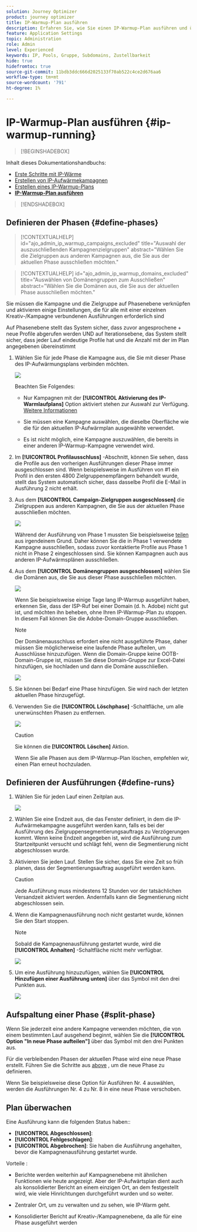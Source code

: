 ```yaml
---
solution: Journey Optimizer
product: journey optimizer
title: IP-Warmup-Plan ausführen
description: Erfahren Sie, wie Sie einen IP-Warmup-Plan ausführen und überwachen.
feature: Application Settings
topic: Administration
role: Admin
level: Experienced
keywords: IP, Pools, Gruppe, Subdomains, Zustellbarkeit
hide: true
hidefromtoc: true
source-git-commit: 11bdb3ddc666d2025133f70ab522c4ce2d676aa6
workflow-type: tm+mt
source-wordcount: '791'
ht-degree: 1%

---
```


# IP-Warmup-Plan ausführen {#ip-warmup-running}

>[!BEGINSHADEBOX]

Inhalt dieses Dokumentationshandbuchs:

* [Erste Schritte mit IP-Wärme](ip-warmup-gs.md)
* [Erstellen von IP-Aufwärmekampagnen](ip-warmup-campaign.md)
* [Erstellen eines IP-Warmup-Plans](ip-warmup-plan.md)
* **[IP-Warmup-Plan ausführen](ip-warmup-running.md)**

>[!ENDSHADEBOX]

## Definieren der Phasen {#define-phases}

>[!CONTEXTUALHELP]
>id="ajo_admin_ip_warmup_campaigns_excluded"
>title="Auswahl der auszuschließenden Kampagnenzielgruppen"
>abstract="Wählen Sie die Zielgruppen aus anderen Kampagnen aus, die Sie aus der aktuellen Phase ausschließen möchten."

>[!CONTEXTUALHELP]
>id="ajo_admin_ip_warmup_domains_excluded"
>title="Auswählen von Domänengruppen zum Ausschließen"
>abstract="Wählen Sie die Domänen aus, die Sie aus der aktuellen Phase ausschließen möchten."

Sie müssen die Kampagne und die Zielgruppe auf Phasenebene verknüpfen und aktivieren einige Einstellungen, die für alle mit einer einzelnen Kreativ-/Kampagne verbundenen Ausführungen erforderlich sind

Auf Phasenebene stellt das System sicher, dass zuvor angesprochene + neue Profile abgerufen werden UND auf Iterationsebene, das System stellt sicher, dass jeder Lauf eindeutige Profile hat und die Anzahl mit der im Plan angegebenen übereinstimmt

1. Wählen Sie für jede Phase die Kampagne aus, die Sie mit dieser Phase des IP-Aufwärmungsplans verbinden möchten.

   ![](assets/ip-warmup-plan-select-campaign.png)

   Beachten Sie Folgendes:

   * Nur Kampagnen mit der **[!UICONTROL Aktivierung des IP-Warmlaufplans]** Option aktiviert <!--and live?--> stehen zur Auswahl zur Verfügung. [Weitere Informationen](#create-ip-warmup-campaign)

   * Sie müssen eine Kampagne auswählen, die dieselbe Oberfläche wie die für den aktuellen IP-Aufwärmplan ausgewählte verwendet.

   * Es ist nicht möglich, eine Kampagne auszuwählen, die bereits in einer anderen IP-Warmup-Kampagne verwendet wird.

1. Im **[!UICONTROL Profilausschluss]** -Abschnitt, können Sie sehen, dass die Profile aus den vorherigen Ausführungen dieser Phase immer ausgeschlossen sind. Wenn beispielsweise im Ausführen von #1 ein Profil in den ersten 4800 Zielgruppenempfängern behandelt wurde, stellt das System automatisch sicher, dass dasselbe Profil die E-Mail in Ausführung 2 nicht erhält.

1. Aus dem **[!UICONTROL Campaign-Zielgruppen ausgeschlossen]** die Zielgruppen aus anderen <!--executed/live?-->Kampagnen, die Sie aus der aktuellen Phase ausschließen möchten.

   ![](assets/ip-warmup-plan-exclude-campaigns.png)

   Während der Ausführung von Phase 1 mussten Sie beispielsweise [teilen](#split-phase) aus irgendeinem Grund. Daher können Sie die in Phase 1 verwendete Kampagne ausschließen, sodass zuvor kontaktierte Profile aus Phase 1 nicht in Phase 2 eingeschlossen sind. Sie können Kampagnen auch aus anderen IP-Aufwärmsplänen ausschließen.

1. Aus dem **[!UICONTROL Domänengruppen ausgeschlossen]** wählen Sie die Domänen aus, die Sie aus dieser Phase ausschließen möchten.

   ![](assets/ip-warmup-plan-exclude-domains.png)

   Wenn Sie beispielsweise einige Tage lang IP-Warmup ausgeführt haben, erkennen Sie, dass der ISP-Ruf bei einer Domain (d. h. Adobe) nicht gut ist, und möchten ihn beheben, ohne Ihren IP-Warmup-Plan zu stoppen. In diesem Fall können Sie die Adobe-Domain-Gruppe ausschließen.

   >[!NOTE]
   >
   >Der Domänenausschluss erfordert eine nicht ausgeführte Phase, daher müssen Sie möglicherweise eine laufende Phase aufteilen, um Ausschlüsse hinzuzufügen. Wenn die Domain-Gruppe keine OOTB-Domain-Gruppe ist, müssen Sie diese Domain-Gruppe zur Excel-Datei hinzufügen, sie hochladen und dann die Domäne ausschließen.

   ![](assets/ip-warmup-plan-phase-1.png)

1. Sie können bei Bedarf eine Phase hinzufügen. Sie wird nach der letzten aktuellen Phase hinzugefügt.

1. Verwenden Sie die **[!UICONTROL Löschphase]** -Schaltfläche, um alle unerwünschten Phasen zu entfernen.

   ![](assets/ip-warmup-plan-add-delete-phases.png)

   >[!CAUTION]
   >
   >Sie können die **[!UICONTROL Löschen]** Aktion.
   >
   >Wenn Sie alle Phasen aus dem IP-Warmup-Plan löschen, empfehlen wir, einen Plan erneut hochzuladen.

## Definieren der Ausführungen {#define-runs}

1. Wählen Sie für jeden Lauf einen Zeitplan aus. <!--which is actually a window of opportunity. meaning? how many hours? shall we specify that to clarify?-->

   ![](assets/ip-warmup-plan-send-time.png)

1. Wählen Sie eine Endzeit aus, die das Fenster definiert, in dem die IP-Aufwärmekampagne ausgeführt werden kann, falls es bei der Ausführung des Zielgruppensegmentierungsauftrags zu Verzögerungen kommt. Wenn keine Endzeit angegeben ist, wird die Ausführung zum Startzeitpunkt versucht und schlägt fehl, wenn die Segmentierung nicht abgeschlossen wurde.

1. Aktivieren Sie jeden Lauf. Stellen Sie sicher, dass Sie eine Zeit so früh planen, dass der Segmentierungsauftrag ausgeführt werden kann. <!--explain how you can evaluate a proper time-->

   >[!CAUTION]
   >
   >Jede Ausführung muss mindestens 12 Stunden vor der tatsächlichen Versandzeit aktiviert werden. Andernfalls kann die Segmentierung nicht abgeschlossen sein. <!--How do you know when segmentation is complete? Is there a way to prevent user from scheduling less than 12 hours before the segmentation job?-->

   <!--Sart to execute on every day basis by simply clicking the play button > for each run? do you have to come back every day to activate each run? or can you schedule them one after the other?)-->

1. Wenn die Kampagnenausführung noch nicht gestartet wurde, können Sie den Start stoppen.<!--why?-->

   >[!NOTE]
   >
   >Sobald die Kampagnenausführung gestartet wurde, wird die **[!UICONTROL Anhalten]** -Schaltfläche nicht mehr verfügbar. <!--TBC in UI-->

   ![](assets/ip-warmup-plan-stop-run.png)

1. Um eine Ausführung hinzuzufügen, wählen Sie **[!UICONTROL Hinzufügen einer Ausführung unten]** über das Symbol mit den drei Punkten aus.

   ![](assets/ip-warmup-plan-run-more-actions.png)

## Aufspaltung einer Phase {#split-phase}

Wenn Sie jederzeit eine andere Kampagne verwenden möchten, die von einem bestimmten Lauf ausgehend beginnt, wählen Sie die **[!UICONTROL Option &quot;In neue Phase aufteilen&quot;]** über das Symbol mit den drei Punkten aus.

Für die verbleibenden Phasen der aktuellen Phase wird eine neue Phase erstellt. Führen Sie die Schritte aus [above](#define-phases) , um die neue Phase zu definieren.

Wenn Sie beispielsweise diese Option für Ausführen Nr. 4 auswählen, werden die Ausführungen Nr. 4 zu Nr. 8 in eine neue Phase verschoben.

<!--
You don't have to decide the campaign upfront. You can do a split later. It's a work in progress plan: you activate one run at a time with a campaign and you always have the flexibility to modify it while working on it.

But need to explain in which case you want to modify campaigns, provide examples
-->

## Plan überwachen

Eine Ausführung kann die folgenden Status haben:<!--TBC with Medha-->:

* **[!UICONTROL Abgeschlossen]**:
* **[!UICONTROL Fehlgeschlagen]**:
* **[!UICONTROL Abgebrochen]**: Sie haben die Ausführung angehalten, bevor die Kampagnenausführung gestartet wurde.

Vorteile :

* Berichte werden weiterhin auf Kampagnenebene mit ähnlichen Funktionen wie heute angezeigt. Aber der IP-Aufwärtsplan dient auch als konsolidierter Bericht an einem einzigen Ort, an dem festgestellt wird, wie viele Hinrichtungen durchgeführt wurden und so weiter.

* Zentraler Ort, um zu verwalten und zu sehen, wie IP-Warm geht.

* Konsolidierter Bericht auf Kreativ-/Kampagnenebene, da alle für eine Phase ausgeführt werden